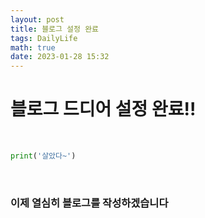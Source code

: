 ```yaml
---
layout: post
title: 블로그 설정 완료
tags: DailyLife
math: true
date: 2023-01-28 15:32
---
```


# 블로그 드디어 설정 완료!!
<br>

```py
print('살았다~')
```

<br>

### 이제 열심히 블로그를 작성하겠습니다
